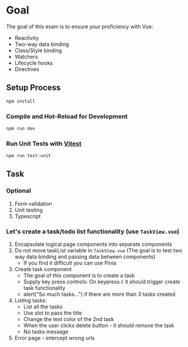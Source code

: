 # Goal

The goal of this exam is to ensure your proficiency with Vue:
- Reactivity
- Two-way data binding
- Class/Style binding
- Watchers
- Lifecycle hooks
- Directives

## Setup Process

```sh
npm install
```

### Compile and Hot-Reload for Development

```sh
npm run dev
```

### Run Unit Tests with [Vitest](https://vitest.dev/)

```sh
npm run test:unit
```

## Task

### Optional
1. Form validation
2. Unit testing
3. Typescript

### Let's create a task/todo list functionality (use `TaskView.vue`)
1. Encapsulate logical page components into separate components
2. Do not move taskList variable in `TaskView.vue` (The goal is to test two way data binding and passing data between components)
   - If you find it difficult you can use Pinia
3. Create task component
   - The goal of this component is to create a task
   - Supply key press controls: On keypress `C` it should trigger create task functionality
   - alert("So much tasks...") if there are more than 3 tasks created
4. Listing tasks:
   - List all the tasks
   - Use slot to pass the title
   - Change the text color of the 2nd task
   - When the user clicks delete button - it should remove the task
   - No tasks message
5. Error page - intercept wrong urls

